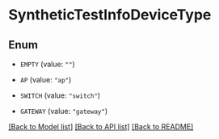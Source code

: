 # SyntheticTestInfoDeviceType

## Enum


* `EMPTY` (value: `""`)

* `AP` (value: `"ap"`)

* `SWITCH` (value: `"switch"`)

* `GATEWAY` (value: `"gateway"`)


[[Back to Model list]](../README.md#documentation-for-models) [[Back to API list]](../README.md#documentation-for-api-endpoints) [[Back to README]](../README.md)


